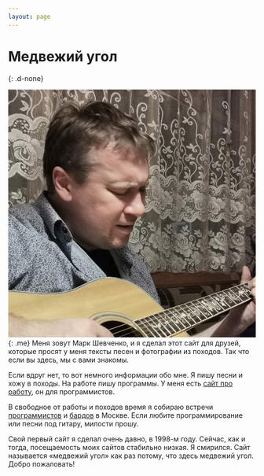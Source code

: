 ```yaml
---
layout: page
---
```


# Медвежий угол
{: .d-none}

![Собственной персоной](/img/me.jpg){: .me} Меня зовут Марк Шевченко, и я сделал этот сайт для друзей, которые просят у меня тексты песен и фотографии из походов.
Так что если вы здесь, мы с вами знакомы.

Если вдруг нет, то вот немного информации обо мне.
Я пишу песни и хожу в походы.
На работе пишу программы.
У меня есть [сайт про работу](https://markshevchenko.pro), он для программистов.

В свободное от работы и походов время я собираю встречи [программистов](https://prog.msk.ru) и [бардов](https://vk.com/bardmsk) в Москве.
Если любите программирование или песни под гитару, милости прошу.

Свой первый сайт я сделал очень давно, в 1998-м году.
Сейчас, как и тогда, посещаемость моих сайтов стабильно низкая.
Я смирился.
Сайт называется &laquo;медвежий угол&raquo; как раз потому, что здесь медвежий угол.
Добро пожаловать!
